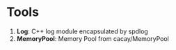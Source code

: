 # Tools


1. **Log**: C++ log module encapsulated by spdlog
2. **MemoryPool**: Memory Pool from cacay/MemoryPool
